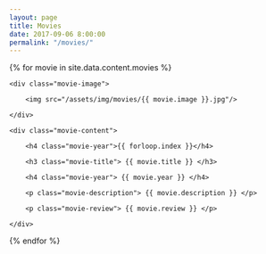 ```yaml
---
layout: page
title: Movies
date: 2017-09-06 8:00:00
permalink: "/movies/"
---
```


{% for movie in site.data.content.movies %}

<div class="movie-container">

    <div class="movie-image">
    
        <img src="/assets/img/movies/{{ movie.image }}.jpg"/>
    
    </div>

    <div class="movie-content">
    
        <h4 class="movie-year">{{ forloop.index }}</h4>
    
        <h3 class="movie-title"> {{ movie.title }} </h3>
    
        <h4 class="movie-year"> {{ movie.year }} </h4>
    
        <p class="movie-description"> {{ movie.description }} </p>
    
        <p class="movie-review"> {{ movie.review }} </p>
    
    </div>

</div>

{% endfor %}
